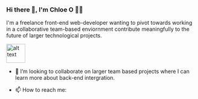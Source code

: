 ### Hi there 👋, I'm Chloe O 👩‍💻

I'm a freelance front-end web-developer wanting to pivot towards working in a collaborative team-based enviornment contribute meaningfully to the future of larger technological projects. 

 <img src="https://www.svgrepo.com/svg/327388/logo-react" alt="alt text" width="50" height="50">

- 👯 I’m looking to collaborate on larger team based projects where I can learn more about back-end intergration.

  
-  📫 How to reach me:

